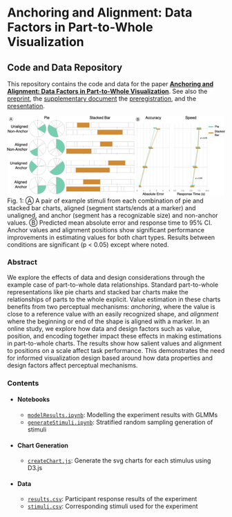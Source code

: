 # Anchoring and Alignment: Data Factors in Part-to-Whole Visualization
## Code and Data Repository
This repository contains the code and data for the paper [**Anchoring and Alignment: Data Factors in Part-to-Whole Visualization**](https://arxiv.org/abs/2508.01881). See also the [preprint](https://pages.graphics.cs.wisc.edu/PartToWhole/PartWhole-Preprint.pdf), the [supplementary document](pdf/supplementaryDocument.pdf) the [preregistration](https://osf.io/e36au/), and the [presentation](https://pages.graphics.cs.wisc.edu/PartToWhole/presentation).

![Teaser Figure](https://github.com/uwgraphics/PartToWhole/blob/main/preprint/teaserFigure.png)
Fig. 1: Ⓐ A pair of example stimuli from each combination of pie and stacked bar charts, aligned (segment starts/ends at a marker) and unaligned, and anchor (segment has a recognizable size) and non-anchor values. Ⓑ Predicted mean absolute error and response time to 95% CI. Anchor values and alignment positions show significant performance improvements in estimating values for both chart types. Results between conditions are significant (p < 0.05) except where noted.

### Abstract

We explore the effects of data and design considerations through the example case of part-to-whole data relationships.
Standard part-to-whole representations like pie charts and stacked bar charts make the relationships of parts to the whole explicit.
Value estimation in these charts benefits from two perceptual mechanisms: _anchoring_, where the value is close to a reference value with an easily recognized shape, and _alignment_ where the beginning or end of the shape is aligned with a marker.
In an online study, we explore how data and design factors such as value, position, and encoding together impact these effects in making estimations in part-to-whole charts.
The results show how salient values and alignment to positions on a scale affect task performance.
This demonstrates the need for informed visualization design based around how data properties and design factors affect perceptual mechanisms.

### Contents
* #### Notebooks
    * [`modelResults.ipynb`](notebooks/modelResults.ipynb): Modelling the experiment results with GLMMs
    * [`generateStimuli.ipynb`](notebooks/generateStimuli.ipynb): Stratified random sampling generation of stimuli

* #### Chart Generation
    * [`createChart.js`](notebooks/createChart.js): Generate the svg charts for each stimulus using D3.js

* #### Data
    * [`results.csv`](data/results.csv): Participant response results of the experiment
    * [`stimuli.csv`](data/stimuli.csv): Corresponding stimuli used for the experiment
